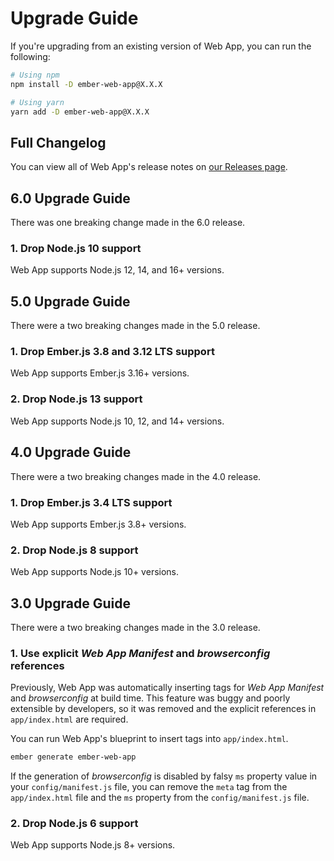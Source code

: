 # Upgrade Guide

If you're upgrading from an existing version of Web App, you can run the following:

```sh
# Using npm
npm install -D ember-web-app@X.X.X

# Using yarn
yarn add -D ember-web-app@X.X.X
```

## Full Changelog

You can view all of Web App's release notes on [our Releases page](https://github.com/zonkyio/ember-web-app/releases).

## 6.0 Upgrade Guide

There was one breaking change made in the 6.0 release.

### 1. Drop Node.js 10 support

Web App supports Node.js 12, 14, and 16+ versions.

## 5.0 Upgrade Guide

There were a two breaking changes made in the 5.0 release.

### 1. Drop Ember.js 3.8 and 3.12 LTS support

Web App supports Ember.js 3.16+ versions.

### 2. Drop Node.js 13 support

Web App supports Node.js 10, 12, and 14+ versions.

## 4.0 Upgrade Guide

There were a two breaking changes made in the 4.0 release.

### 1. Drop Ember.js 3.4 LTS support

Web App supports Ember.js 3.8+ versions.

### 2. Drop Node.js 8 support

Web App supports Node.js 10+ versions.

## 3.0 Upgrade Guide

There were a two breaking changes made in the 3.0 release.

### 1. Use explicit _Web App Manifest_ and _browserconfig_ references

Previously, Web App was automatically inserting tags for _Web App Manifest_ and _browserconfig_ at build time. This feature was buggy and poorly extensible by developers, so it was removed and the explicit references in `app/index.html` are required.

You can run Web App's blueprint to insert tags into `app/index.html`.

```sh
ember generate ember-web-app
```

If the generation of _browserconfig_ is disabled by falsy `ms` property value in your `config/manifest.js` file, you can remove the `meta` tag from the `app/index.html` file and the `ms` property from the `config/manifest.js` file.

### 2. Drop Node.js 6 support

Web App supports Node.js 8+ versions.
